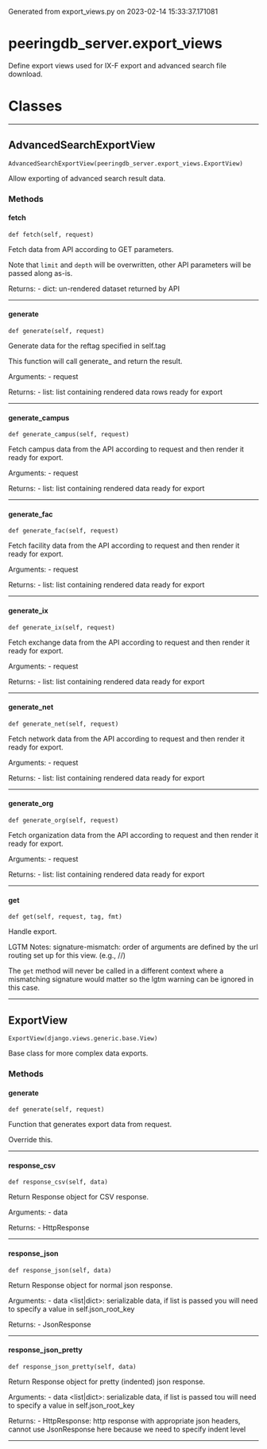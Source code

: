 Generated from export_views.py on 2023-02-14 15:33:37.171081

# peeringdb_server.export_views

Define export views used for IX-F export and advanced search file download.

# Classes
---

## AdvancedSearchExportView

```
AdvancedSearchExportView(peeringdb_server.export_views.ExportView)
```

Allow exporting of advanced search result data.


### Methods

#### fetch
`def fetch(self, request)`

Fetch data from API according to GET parameters.

Note that `limit` and `depth` will be overwritten, other API
parameters will be passed along as-is.

Returns:
    - dict: un-rendered dataset returned by API

---
#### generate
`def generate(self, request)`

Generate data for the reftag specified in self.tag

This function will call generate_<tag> and return the result.

Arguments:
    - request <Request>

Returns:
    - list: list containing rendered data rows ready for export

---
#### generate_campus
`def generate_campus(self, request)`

Fetch campus data from the API according to request and then render
it ready for export.

Arguments:
    - request <Request>

Returns:
    - list: list containing rendered data ready for export

---
#### generate_fac
`def generate_fac(self, request)`

Fetch facility data from the API according to request and then render
it ready for export.

Arguments:
    - request <Request>

Returns:
    - list: list containing rendered data ready for export

---
#### generate_ix
`def generate_ix(self, request)`

Fetch exchange data from the API according to request and then render
it ready for export.

Arguments:
    - request <Request>

Returns:
    - list: list containing rendered data ready for export

---
#### generate_net
`def generate_net(self, request)`

Fetch network data from the API according to request and then render
it ready for export.

Arguments:
    - request <Request>

Returns:
    - list: list containing rendered data ready for export

---
#### generate_org
`def generate_org(self, request)`

Fetch organization data from the API according to request and then render
it ready for export.

Arguments:
    - request <Request>

Returns:
    - list: list containing rendered data ready for export

---
#### get
`def get(self, request, tag, fmt)`

Handle export.

LGTM Notes: signature-mismatch: order of arguments are defined by the
url routing set up for this view. (e.g., /<tag>/<fmt>)

The `get` method will never be called in a different
context where a mismatching signature would matter so
the lgtm warning can be ignored in this case.

---

## ExportView

```
ExportView(django.views.generic.base.View)
```

Base class for more complex data exports.


### Methods

#### generate
`def generate(self, request)`

Function that generates export data from request.

Override this.

---
#### response_csv
`def response_csv(self, data)`

Return Response object for CSV response.

Arguments:
    - data <list>

Returns:
    - HttpResponse

---
#### response_json
`def response_json(self, data)`

Return Response object for normal json response.

Arguments:
    - data <list|dict>: serializable data, if list is passed you will need
        to specify a value in self.json_root_key

Returns:
    - JsonResponse

---
#### response_json_pretty
`def response_json_pretty(self, data)`

Return Response object for pretty (indented) json response.

Arguments:
    - data <list|dict>: serializable data, if list is passed tou will need
        to specify a value in self.json_root_key

Returns:
    - HttpResponse: http response with appropriate json headers, cannot use
        JsonResponse here because we need to specify indent level

---
